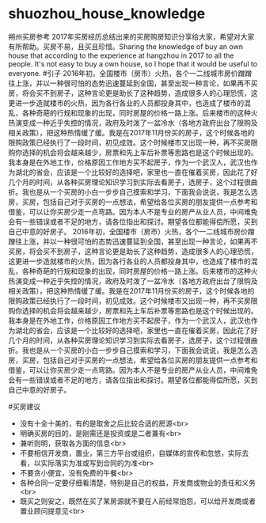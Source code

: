 # shuozhou_house_knowledge	
朔州买房参考
2017年买房经历总结出来的买房购房知识分享给大家，希望对大家有所帮助。买房不易，且买且珍惜。Sharing the knowledge of buy an own house that according to the experience at hangzhou in 2017 to all the people. It's not easy to buy a own house, so I hope that it would be useful to everyone. 
#引子
2016年初，全国楼市（房市）火热，各个一二线城市房价蹭蹭往上涨，并以一种很可怕的态势迅速蔓延到全国，甚至出现一种言论，如果再不买房，将会买不到房子，这种言论更是助长了这种趋势，造成很多人的心理恐慌，这更进一步造就楼市的火热，因为各行各业的人员都投身其中，也造成了楼市的混乱，各种奇葩的行规和现象的出现，同时房屋的价格一路上涨。后来楼市的这种火热演变成一种近乎失控的情况，政府及时泼了一盆冷水（各地方政府出台了限购及相关政策），把这种热情缓了缓。我是在2017年11月份买的房子，这个时候各地的限购政策已经执行了一段时间，初见成效。这个时候楼市又出现一种，再不买房限购你选择的机会将会越来越少，房票和先上车后补票等思路也是这个时候出现的。我本身是在外地工作，价格原因工作地方买不起房子，作为一个武汉人，武汉也作为湖北的省会，应该是一个比较好的选择吧，家里也一直在催着买房，因此花了好几个月的时间，从各种买房理论知识学习到实际去看房子，选房子，这个过程很曲折。我也是从一个买房的小白一步步自己摸索和学习，下面我会说说，我是怎么选房，买房，包括自己对于买房的一点想法，希望给各位买房的朋友提供一点参考和借鉴，可以让你买房少走一点弯路。因为本人不是专业的房产从业人员，中间难免会有一些错误或者不足的地方，请各位指出和探讨。期望各位都能得偿所愿，买到自己中意的好房子。
2016年初，全国楼市（房市）火热，各个一二线城市房价蹭蹭往上涨，并以一种很可怕的态势迅速蔓延到全国，甚至出现一种言论，如果再不买房，将会买不到房子，这种言论更是助长了这种趋势，造成很多人的心理恐慌，这更进一步造就楼市的火热，因为各行各业的人员都投身其中，也造成了楼市的混乱，各种奇葩的行规和现象的出现，同时房屋的价格一路上涨。后来楼市的这种火热演变成一种近乎失控的情况，政府及时泼了一盆冷水（各地方政府出台了限购及相关政策），把这种热情缓了缓。我是在2017年11月份买的房子，这个时候各地的限购政策已经执行了一段时间，初见成效。这个时候楼市又出现一种，再不买房限购你选择的机会将会越来越少，房票和先上车后补票等思路也是这个时候出现的。我本身是在外地工作，价格原因工作地方买不起房子，作为一个武汉人，武汉也作为湖北的省会，应该是一个比较好的选择吧，家里也一直在催着买房，因此花了好几个月的时间，从各种买房理论知识学习到实际去看房子，选房子，这个过程很曲折。我也是从一个买房的小白一步步自己摸索和学习，下面我会说说，我是怎么选房，买房，包括自己对于买房的一点想法，希望给各位买房的朋友提供一点参考和借鉴，可以让你买房少走一点弯路。因为本人不是专业的房产从业人员，中间难免会有一些错误或者不足的地方，请各位指出和探讨。期望各位都能得偿所愿，买到自己中意的好房子。

#买房建议

* 没有十全十美的，有的是取舍之后比较合适的房源\<br> 
* 明确买房的目的，是刚需还是投资或是二者兼有\<br> 
* 兼听则明，获取各方面的信息\<br> 
* 不要相信开发商，置业，第三方平台或组织，自媒体的宣传和忽悠，实际去看，以实际落实为准或写到合同的为准\<br> 
* 不要贪小便宜，没有免费的午餐\<br> 
* 各种合同一定要仔细看清楚，特别是自己的权益，开发商或物业的责任和义务\<br> 
* 既买之则安之，既然在买了某房源就不要在人前经常抱怨，可以给开发商或者置业顾问提意见\<br> 
